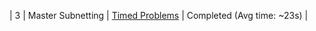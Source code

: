 | 3 | Master Subnetting | [Timed Problems](https://github.com/RezaAramjou/subnetting-cheatsheet/tree/main/examples/timed_problems.md) | Completed (Avg time: ~23s) |
